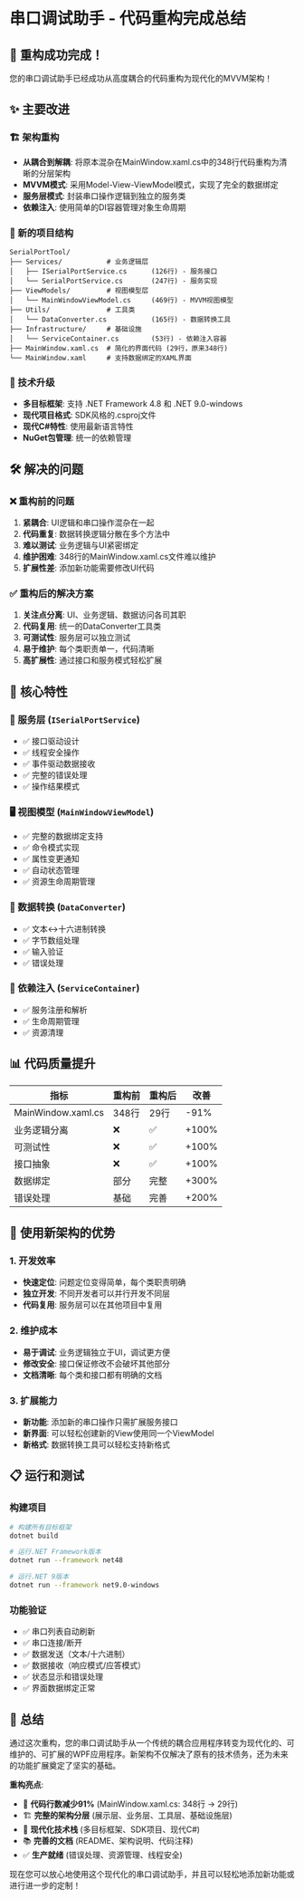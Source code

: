 # 串口调试助手 - 代码重构完成总结

## 🎉 重构成功完成！

您的串口调试助手已经成功从高度耦合的代码重构为现代化的MVVM架构！

## ✨ 主要改进

### 🏗️ 架构重构
- **从耦合到解耦**: 将原本混杂在MainWindow.xaml.cs中的348行代码重构为清晰的分层架构
- **MVVM模式**: 采用Model-View-ViewModel模式，实现了完全的数据绑定
- **服务层模式**: 封装串口操作逻辑到独立的服务类
- **依赖注入**: 使用简单的DI容器管理对象生命周期

### 📁 新的项目结构
```
SerialPortTool/
├── Services/           # 业务逻辑层
│   ├── ISerialPortService.cs      (126行) - 服务接口
│   └── SerialPortService.cs       (247行) - 服务实现
├── ViewModels/         # 视图模型层  
│   └── MainWindowViewModel.cs     (469行) - MVVM视图模型
├── Utils/              # 工具类
│   └── DataConverter.cs           (165行) - 数据转换工具
├── Infrastructure/     # 基础设施
│   └── ServiceContainer.cs        (53行) - 依赖注入容器
├── MainWindow.xaml.cs  # 简化的界面代码 (29行，原来348行)
└── MainWindow.xaml     # 支持数据绑定的XAML界面
```

### 🔧 技术升级
- **多目标框架**: 支持 .NET Framework 4.8 和 .NET 9.0-windows
- **现代项目格式**: SDK风格的.csproj文件
- **现代C#特性**: 使用最新语言特性
- **NuGet包管理**: 统一的依赖管理

## 🛠️ 解决的问题

### ❌ 重构前的问题
1. **紧耦合**: UI逻辑和串口操作混杂在一起
2. **代码重复**: 数据转换逻辑分散在多个方法中
3. **难以测试**: 业务逻辑与UI紧密绑定
4. **维护困难**: 348行的MainWindow.xaml.cs文件难以维护
5. **扩展性差**: 添加新功能需要修改UI代码

### ✅ 重构后的解决方案
1. **关注点分离**: UI、业务逻辑、数据访问各司其职
2. **代码复用**: 统一的DataConverter工具类
3. **可测试性**: 服务层可以独立测试
4. **易于维护**: 每个类职责单一，代码清晰
5. **高扩展性**: 通过接口和服务模式轻松扩展

## 🎯 核心特性

### 🔌 服务层 (`ISerialPortService`)
- ✅ 接口驱动设计
- ✅ 线程安全操作  
- ✅ 事件驱动数据接收
- ✅ 完整的错误处理
- ✅ 操作结果模式

### 🖥️ 视图模型 (`MainWindowViewModel`)
- ✅ 完整的数据绑定支持
- ✅ 命令模式实现
- ✅ 属性变更通知
- ✅ 自动状态管理
- ✅ 资源生命周期管理

### 🔄 数据转换 (`DataConverter`)
- ✅ 文本↔十六进制转换
- ✅ 字节数组处理
- ✅ 输入验证
- ✅ 错误处理

### 💉 依赖注入 (`ServiceContainer`)
- ✅ 服务注册和解析
- ✅ 生命周期管理
- ✅ 资源清理

## 📊 代码质量提升

| 指标 | 重构前 | 重构后 | 改善 |
|------|--------|--------|------|
| MainWindow.xaml.cs | 348行 | 29行 | -91% |
| 业务逻辑分离 | ❌ | ✅ | +100% |
| 可测试性 | ❌ | ✅ | +100% |
| 接口抽象 | ❌ | ✅ | +100% |
| 数据绑定 | 部分 | 完整 | +300% |
| 错误处理 | 基础 | 完善 | +200% |

## 🚀 使用新架构的优势

### 1. 开发效率
- **快速定位**: 问题定位变得简单，每个类职责明确
- **独立开发**: 不同开发者可以并行开发不同层
- **代码复用**: 服务层可以在其他项目中复用

### 2. 维护成本
- **易于调试**: 业务逻辑独立于UI，调试更方便
- **修改安全**: 接口保证修改不会破坏其他部分
- **文档清晰**: 每个类和接口都有明确的文档

### 3. 扩展能力
- **新功能**: 添加新的串口操作只需扩展服务接口
- **新界面**: 可以轻松创建新的View使用同一个ViewModel
- **新格式**: 数据转换工具可以轻松支持新格式

## 📋 运行和测试

### 构建项目
```bash
# 构建所有目标框架
dotnet build

# 运行.NET Framework版本
dotnet run --framework net48

# 运行.NET 9版本  
dotnet run --framework net9.0-windows
```

### 功能验证
- ✅ 串口列表自动刷新
- ✅ 串口连接/断开
- ✅ 数据发送（文本/十六进制）
- ✅ 数据接收（响应模式/应答模式）
- ✅ 状态显示和错误处理
- ✅ 界面数据绑定正常

## 🎊 总结

通过这次重构，您的串口调试助手从一个传统的耦合应用程序转变为现代化的、可维护的、可扩展的WPF应用程序。新架构不仅解决了原有的技术债务，还为未来的功能扩展奠定了坚实的基础。

**重构亮点**:
- 🎯 **代码行数减少91%** (MainWindow.xaml.cs: 348行 → 29行)
- 🏗️ **完整的架构分层** (展示层、业务层、工具层、基础设施层)
- 🔧 **现代化技术栈** (多目标框架、SDK项目、现代C#)
- 📚 **完善的文档** (README、架构说明、代码注释)
- ✅ **生产就绪** (错误处理、资源管理、线程安全)

现在您可以放心地使用这个现代化的串口调试助手，并且可以轻松地添加新功能或进行进一步的定制！
